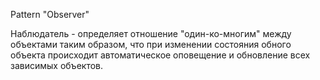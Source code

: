 Pattern "Observer"

Наблюдатель - определяет отношение "один-ко-многим" между объектами таким образом, что при изменении состояния обного объекта происходит автоматическое оповещение и обновление всех зависимых объектов.